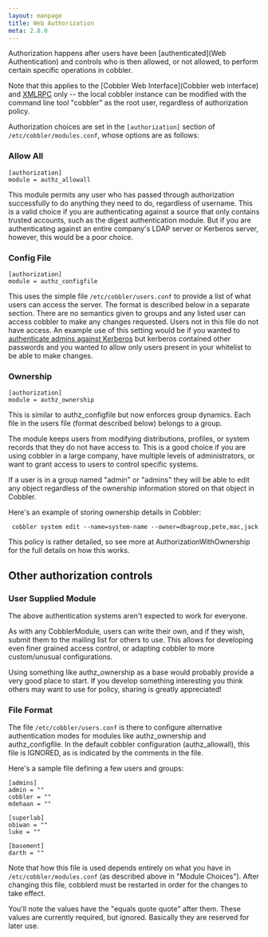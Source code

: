 ```yaml
---
layout: manpage
title: Web Authorization
meta: 2.8.0
---
```


Authorization happens after users have been [authenticated](Web Authentication) and controls who is then allowed, or not allowed, to perform certain specific operations in cobbler.

Note that this applies to the [Cobbler Web Interface](Cobbler web interface) and [XMLRPC](XmlRpc) only -- the local cobbler instance can be modified with the command line tool "cobbler" as the root user, regardless of authorization policy.

Authorization choices are set in the `[authorization]` section of `/etc/cobbler/modules.conf`, whose options are as follows:

### Allow All ###

    [authorization]
    module = authz_allowall

This module permits any user who has passed through authorization successfully to do anything they need to do, regardless of username.  This is a valid choice if you are authenticating against a source that only contains trusted accounts, such as the digest authentication module.  But if you are authenticating against an entire company's LDAP server or Kerberos server, however, this would be a poor choice.

### Config File

    [authorization]
    module = authz_configfile

This uses the simple file `/etc/cobbler/users.conf` to provide a list of what users can access the server.  The format is described below in a separate section.  There are no
semantics given to groups and any listed user can access cobbler to make any changes requested.  Users not in this file do not have access.  An example use of this setting
would be if you wanted to [authenticate admins against Kerberos](Kerberos) but kerberos contained other passwords and you wanted to allow only users
present in your whitelist to be able to make changes.

### Ownership

    [authorization]
    module = authz_ownership

This is similar to authz_configfile but now enforces group dynamics.  Each file in the users file (format described below) belongs to a group.  

The module keeps users from modifying distributions, profiles, or system records that they do not have access to.  This is a good choice if you are using cobbler in a large
company, have multiple levels of administrators, or want to grant access to users to control specific systems.

If a user is in a group named "admin" or "admins" they will be able to edit any object regardless of the ownership information stored on that object in Cobbler.

Here's an example of storing ownership details in Cobbler:

     cobbler system edit --name=system-name --owner=dbagroup,pete,mac,jack

This policy is rather detailed, so see more at AuthorizationWithOwnership for the full details on how this works.

## Other authorization controls

### User Supplied Module 

The above authentication systems aren't expected to work for everyone.

As with any CobblerModule, users can write their own, and if they wish, submit them to the mailing list for others to use.  This allows
for developing even finer grained access control, or adapting cobbler to more custom/unusual configurations.

Using something like authz_ownership as a base would probably provide a very good place to start.  If you develop something interesting
you think others may want to use for policy, sharing is greatly appreciated!

### File Format

The file `/etc/cobbler/users.conf` is there to configure alternative authentication modes for modules like authz_ownership and authz_configfile.  In the default cobbler configuration (authz_allowall), this file is IGNORED, as is indicated by the comments in the file. 

Here's a sample file defining a few users and groups:

    [admins]
    admin = ""
    cobbler = ""
    mdehaan = ""

    [superlab]
    obiwan = ""
    luke = ""

    [basement]
    darth = ""


Note that how this file is used depends entirely on what you have in `/etc/cobbler/modules.conf` (as described above in "Module Choices").   After changing this file, cobblerd must be restarted in order for the changes to take effect.

You'll note the values have the "equals quote quote" after them.  These values are currently required, but ignored.  Basically they are reserved
for later use.
